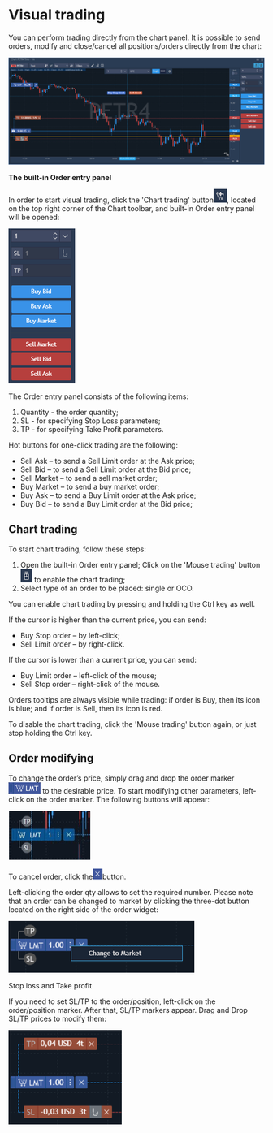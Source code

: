# Visual trading

You can perform trading directly from the chart panel. It is possible to send orders, modify and close/cancel all positions/orders directly from the chart:

![](../../.gitbook/assets/web-vis%20%282%29.jpg)

**The built-in Order entry panel**

In order to start visual trading, click the 'Chart trading' button![](../../.gitbook/assets/2%20%2837%29.png), located on the top right corner of the Chart toolbar, and built-in Order entry panel will be opened:

![](../../.gitbook/assets/3%20%2844%29.png)

The Order entry panel consists of the following items:

1. Quantity - the order quantity;
2. SL - for specifying Stop Loss parameters;
3. TP - for specifying Take Profit parameters.

Hot buttons for one-click trading are the following:

* Sell Ask – to send a Sell Limit order at the Ask price;
* Sell Bid – to send a Sell Limit order at the Bid price;
* Sell Market – to send a sell market order;
* Buy Market – to send a buy market order;
* Buy Ask – to send a Buy Limit order at the Ask price;
* Buy Bid – to send a Buy Limit order at the Bid price;

## Chart trading

To start chart trading, follow these steps:

1. Оpen the built-in Order entry panel; Click on the 'Mouse trading' button![](../../.gitbook/assets/4%20%2815%29.png) to enable the chart trading;
2. Select type of an order to be placed: single or OCO.

You can enable chart trading by pressing and holding the Ctrl key as well.

If the cursor is higher than the current price, you can send:

* Buy Stop order – by left-click;
* Sell Limit order – by right-click.

If the cursor is lower than a current price, you can send:

* Buy Limit order – left-click of the mouse;
* Sell Stop order – right-click of the mouse.

Orders tooltips are always visible while trading: if order is Buy, then its icon is blue; and if order is Sell, then its icon is red.

To disable the chart trading, click the 'Mouse trading' button again, or just stop holding the Ctrl key.

## Order modifying

To change the order’s price, simply drag and drop the order marker![](../../.gitbook/assets/5%20%2822%29.png) to the desirable price. To start modifying other parameters, left-click on the order marker. The following buttons will appear:

![](../../.gitbook/assets/image%20%28113%29.png)

To cancel order, click the![](../../.gitbook/assets/7%20%2820%29.png)button.

Left-clicking the order qty allows to set the required number. Please note that an order can be changed to market by clicking the three-dot button located on the right side of the order widget:

![](../../.gitbook/assets/image%20%28112%29.png)

Stop loss and Take profit

If you need to set SL/TP to the order/position, left-click on the order/position marker. After that, SL/TP markers appear. Drag and Drop SL/TP prices to modify them:

![](../../.gitbook/assets/image%20%28110%29.png)

